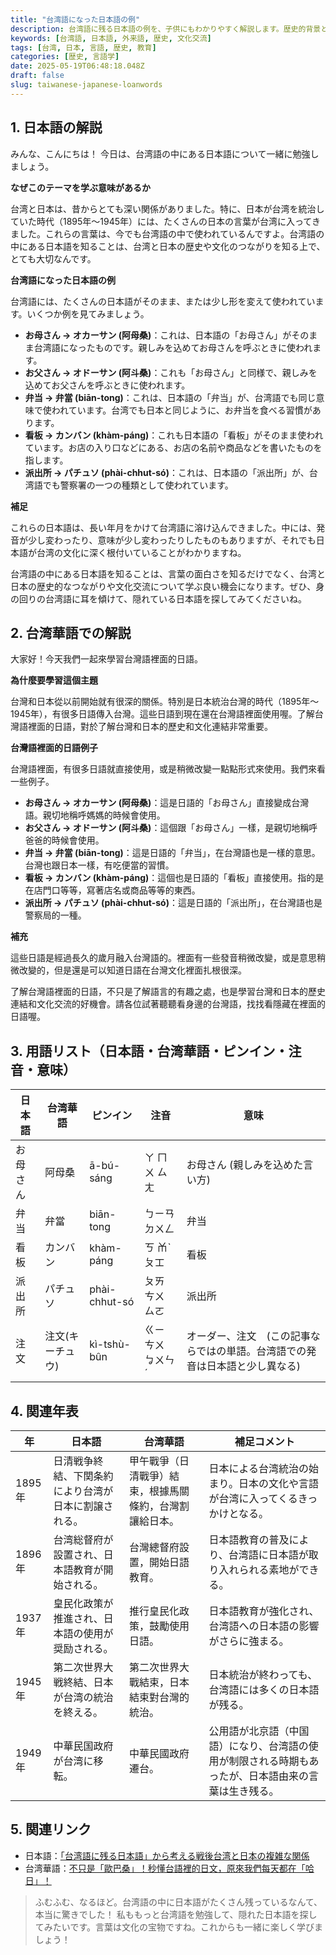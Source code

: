 ```yaml
---
title: "台湾語になった日本語の例"
description: 台湾語に残る日本語の例を、子供にもわかりやすく解説します。歴史的背景と具体的な単語を通して、文化交流を学びましょう。
keywords: [台湾語, 日本語, 外来語, 歴史, 文化交流]
tags: [台湾, 日本, 言語, 歴史, 教育]
categories: [歴史, 言語学]
date: 2025-05-19T06:48:18.048Z
draft: false
slug: taiwanese-japanese-loanwords
---
```


## 1. 日本語の解説

みんな、こんにちは！ 今日は、台湾語の中にある日本語について一緒に勉強しましょう。

**なぜこのテーマを学ぶ意味があるか**

台湾と日本は、昔からとても深い関係がありました。特に、日本が台湾を統治していた時代（1895年～1945年）には、たくさんの日本の言葉が台湾に入ってきました。これらの言葉は、今でも台湾語の中で使われているんですよ。台湾語の中にある日本語を知ることは、台湾と日本の歴史や文化のつながりを知る上で、とても大切なんです。

**台湾語になった日本語の例**

台湾語には、たくさんの日本語がそのまま、または少し形を変えて使われています。いくつか例を見てみましょう。

*   **お母さん → オカーサン (阿母桑)**：これは、日本語の「お母さん」がそのまま台湾語になったものです。親しみを込めてお母さんを呼ぶときに使われます。
*   **お父さん → オドーサン (阿斗桑)**：これも「お母さん」と同様で、親しみを込めてお父さんを呼ぶときに使われます。
*   **弁当 → 弁當 (biān-tong)**：これは、日本語の「弁当」が、台湾語でも同じ意味で使われています。台湾でも日本と同じように、お弁当を食べる習慣があります。
*   **看板 → カンバン (khàm-páng)**：これも日本語の「看板」がそのまま使われています。お店の入り口などにある、お店の名前や商品などを書いたものを指します。
*   **派出所 → パチュソ (phài-chhut-só)**：これは、日本語の「派出所」が、台湾語でも警察署の一つの種類として使われています。

**補足**

これらの日本語は、長い年月をかけて台湾語に溶け込んできました。中には、発音が少し変わったり、意味が少し変わったりしたものもありますが、それでも日本語が台湾の文化に深く根付いていることがわかりますね。

台湾語の中にある日本語を知ることは、言葉の面白さを知るだけでなく、台湾と日本の歴史的なつながりや文化交流について学ぶ良い機会になります。ぜひ、身の回りの台湾語に耳を傾けて、隠れている日本語を探してみてくださいね。

## 2. 台湾華語での解説

大家好！今天我們一起來學習台灣語裡面的日語。

**為什麼要學習這個主題**

台灣和日本從以前開始就有很深的關係。特別是日本統治台灣的時代（1895年～1945年），有很多日語傳入台灣。這些日語到現在還在台灣語裡面使用喔。了解台灣語裡面的日語，對於了解台灣和日本的歷史和文化連結非常重要。

**台灣語裡面的日語例子**

台灣語裡面，有很多日語就直接使用，或是稍微改變一點點形式來使用。我們來看一些例子。

*   **お母さん → オカーサン (阿母桑)**：這是日語的「お母さん」直接變成台灣語。親切地稱呼媽媽的時候會使用。
*   **お父さん → オドーサン (阿斗桑)**：這個跟「お母さん」一樣，是親切地稱呼爸爸的時候會使用。
*   **弁当 → 弁當 (biān-tong)**：這是日語的「弁当」，在台灣語也是一樣的意思。台灣也跟日本一樣，有吃便當的習慣。
*   **看板 → カンバン (khàm-páng)**：這個也是日語的「看板」直接使用。指的是在店門口等等，寫著店名或商品等等的東西。
*   **派出所 → パチュソ (phài-chhut-só)**：這是日語的「派出所」，在台灣語也是警察局的一種。

**補充**

這些日語是經過長久的歲月融入台灣語的。裡面有一些發音稍微改變，或是意思稍微改變的，但是還是可以知道日語在台灣文化裡面扎根很深。

了解台灣語裡面的日語，不只是了解語言的有趣之處，也是學習台灣和日本的歷史連結和文化交流的好機會。請各位試著聽聽看身邊的台灣語，找找看隱藏在裡面的日語喔。

## 3. 用語リスト（日本語・台湾華語・ピンイン・注音・意味）

| 日本語    | 台湾華語  | ピンイン   | 注音     | 意味                                     |
|---------|-------|--------|--------|-----------------------------------------|
| お母さん  | 阿母桑    | ā-bú-sáng | ㄚ ㄇㄨ ㄙㄤ  | お母さん (親しみを込めた言い方)                       |
| 弁当      | 弁當     | biān-tong | ㄅㄧㄢ ㄉㄨㄥ  | 弁当                                      |
| 看板      | カンバン   | khàm-páng | ㄎ ㆰˋ ㄆㆲ | 看板                                      |
| 派出所    | パチュソ   | phài-chhut-só | ㄆㄞ ㄘㄨ ㄙㄛ   | 派出所                                     |
| 注文      | 注文(キーチュウ) | kì-tshù-bûn  | ㄍㄧ ㄘㄨ ㆠㄨㄣˊ | オーダー、注文　(この記事ならではの単語。台湾語での発音は日本語と少し異なる) |

## 4. 関連年表

| 年    | 日本語                                                                                                                                      | 台湾華語                                                                                                                                 | 補足コメント                                                                                               |
|-----|-------------------------------------------------------------------------------------------------------------------------------------------|-----------------------------------------------------------------------------------------------------------------------------------------|---------------------------------------------------------------------------------------------------------|
| 1895年 | 日清戦争終結、下関条約により台湾が日本に割譲される。                                                                                                                               | 甲午戰爭（日清戰爭）結束，根據馬關條約，台灣割讓給日本。                                                                                                     | 日本による台湾統治の始まり。日本の文化や言語が台湾に入ってくるきっかけとなる。                                                                                             |
| 1896年 | 台湾総督府が設置され、日本語教育が開始される。                                                                                                                                 | 台灣總督府設置，開始日語教育。                                                                                                                           | 日本語教育の普及により、台湾語に日本語が取り入れられる素地ができる。                                                                                              |
| 1937年 | 皇民化政策が推進され、日本語の使用が奨励される。                                                                                                                                 | 推行皇民化政策，鼓勵使用日語。                                                                                                                          | 日本語教育が強化され、台湾語への日本語の影響がさらに強まる。                                                                                                 |
| 1945年 | 第二次世界大戦終結、日本が台湾の統治を終える。                                                                                                                                 | 第二次世界大戰結束，日本結束對台灣的統治。                                                                                                                  | 日本統治が終わっても、台湾語には多くの日本語が残る。                                                                                                   |
| 1949年 | 中華民国政府が台湾に移転。                                                                                                                                   | 中華民國政府遷台。                                                                                                                           | 公用語が北京語（中国語）になり、台湾語の使用が制限される時期もあったが、日本語由来の言葉は生き残る。                                                                 |

## 5. 関連リンク

*   日本語：[「台湾語に残る日本語」から考える戦後台湾と日本の複雑な関係](https://www.nippon.com/ja/in-depth/d00351/)
*   台湾華語：[不只是「歐巴桑」！秒懂台語裡的日文，原來我們每天都在「哈日」！](https://www.storm.mg/lifestyle/473659)

> ふむふむ、なるほど。台湾語の中に日本語がたくさん残っているなんて、本当に驚きでした！ 私ももっと台湾語を勉強して、隠れた日本語を探してみたいです。言葉は文化の宝物ですね。これからも一緒に楽しく学びましょう！